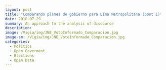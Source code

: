 ```yaml
---
layout: post
title: "Comparando planes de gobierno para Lima Metropolitana (post 1)"
date: 2018-07-29
summary: An approach to the analysis of discourse
description: 
image: /Vigia/img/JNE_VotoInformado_Comparacion.jpg
image-sm: /Vigia/img/JNE_VotoInformado_Comparacion.jpg
categories:
  - Politics  
  - Open Goverment
  - Elections
  - Open Data 
---
```



